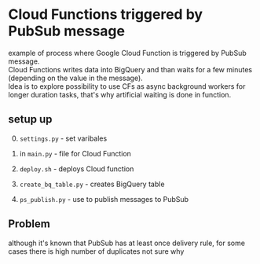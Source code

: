 # Cloud Functions triggered by PubSub message

example of process where Google Cloud Function is triggered by PubSub message.   
Cloud Functions writes data into BigQuery and than waits for a few minutes (depending on the value in the message).  
Idea is to explore possibility to use CFs as async background workers for longer duration tasks, that's why artificial 
waiting is done in function.
 
## setup up
0. `settings.py` - set varibales

1. in `main.py` - file for Cloud Function

2. `deploy.sh` - deploys Cloud function

3. `create_bq_table.py` - creates BigQuery table

4. `ps_publish.py` - use to publish messages to PubSub

## Problem
although it's known that PubSub has at least once delivery rule, for some cases there is high number of duplicates 
not sure why
